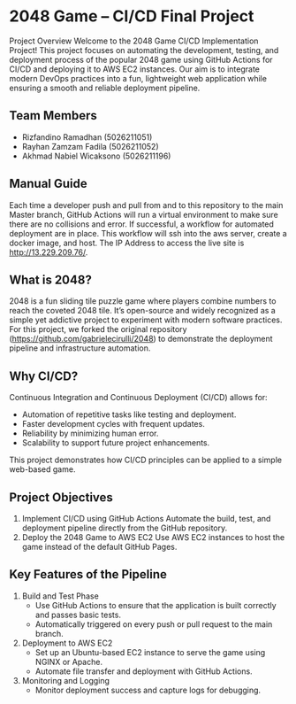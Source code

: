 # 2048 Game – CI/CD Final Project

Project Overview
Welcome to the 2048 Game CI/CD Implementation Project! This project focuses on automating the development, testing, and deployment process of the popular 2048 game using GitHub Actions for CI/CD and deploying it to AWS EC2 instances.
Our aim is to integrate modern DevOps practices into a fun, lightweight web application while ensuring a smooth and reliable deployment pipeline. 

## Team Members
- Rizfandino Ramadhan (5026211051)
- Rayhan Zamzam Fadila (5026211052)
- Akhmad Nabiel Wicaksono (5026211196)


## Manual Guide
Each time a developer push and pull from and to this repository to the main Master branch, GitHub Actions will run a virtual environment to make sure there are no collisions and error. If successful, a workflow for automated deployment are in place. This workflow will ssh into the aws server, create a docker image, and host. The IP Address to access the live site is http://13.229.209.76/.

## What is 2048?
2048 is a fun sliding tile puzzle game where players combine numbers to reach the coveted 2048 tile. It’s open-source and widely recognized as a simple yet addictive project to experiment with modern software practices.
For this project, we forked the original repository (https://github.com/gabrielecirulli/2048) to demonstrate the deployment pipeline and infrastructure automation.

## Why CI/CD?
Continuous Integration and Continuous Deployment (CI/CD) allows for:
	
 - Automation of repetitive tasks like testing and deployment.
- Faster development cycles with frequent updates.
- Reliability by minimizing human error.
- Scalability to support future project enhancements.
   
This project demonstrates how CI/CD principles can be applied to a simple web-based game.

## Project Objectives
1. Implement CI/CD using GitHub Actions
   	Automate the build, test, and deployment pipeline directly from the GitHub repository.
2. Deploy the 2048 Game to AWS EC2
   	Use AWS EC2 instances to host the game instead of the default GitHub Pages.

## Key Features of the Pipeline
1. Build and Test Phase
	- Use GitHub Actions to ensure that the application is built correctly and passes basic tests.
	- Automatically triggered on every push or pull request to the main branch.
2. Deployment to AWS EC2
  	- Set up an Ubuntu-based EC2 instance to serve the game using NGINX or Apache.
	- Automate file transfer and deployment with GitHub Actions.
3. Monitoring and Logging
   	- Monitor deployment success and capture logs for debugging.
